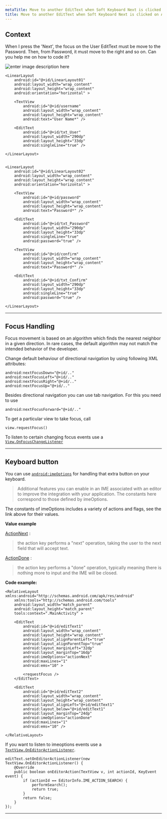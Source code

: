```yaml
---
metaTitle: Move to another EditText when Soft Keyboard Next is clicked on Android
title: Move to another EditText when Soft Keyboard Next is clicked on Android
---
```


## Context

When I press the 'Next', the focus on the User EditText must be move to the Password. Then, from Password, it must move to the right and so on. Can you help me on how to code it?


![enter image description here](https://i.stack.imgur.com/8hEHF.png)



```
<LinearLayout
    android:id="@+id/LinearLayout01"
    android:layout_width="wrap_content"
    android:layout_height="wrap_content"
    android:orientation="horizontal" >

    <TextView
        android:id="@+id/username"
        android:layout_width="wrap_content"
        android:layout_height="wrap_content"
        android:text="User Name*" />

    <EditText
        android:id="@+id/txt_User"
        android:layout_width="290dp"
        android:layout_height="33dp"
        android:singleLine="true" />

</LinearLayout>


<LinearLayout
    android:id="@+id/LinearLayout02"
    android:layout_width="wrap_content"
    android:layout_height="wrap_content"
    android:orientation="horizontal" >

    <TextView
        android:id="@+id/password"
        android:layout_width="wrap_content"
        android:layout_height="wrap_content"
        android:text="Password*" />

    <EditText
        android:id="@+id/txt_Password"
        android:layout_width="290dp"
        android:layout_height="33dp"
        android:singleLine="true"
        android:password="true" />

    <TextView
        android:id="@+id/confirm"
        android:layout_width="wrap_content"
        android:layout_height="wrap_content"
        android:text="Password*" />

    <EditText
        android:id="@+id/txt_Confirm"
        android:layout_width="290dp"
        android:layout_height="33dp"
        android:singleLine="true"
        android:password="true" />

</LinearLayout>

```


---

Focus Handling
--------------


Focus movement is based on an algorithm which finds the nearest
neighbor in a given direction. In rare cases, the default algorithm may not match the intended behavior of the developer. 


Change default behaviour of directional navigation by using following XML attributes:



```
android:nextFocusDown="@+id/.."  
android:nextFocusLeft="@+id/.."    
android:nextFocusRight="@+id/.."    
android:nextFocusUp="@+id/.."  

```

Besides directional navigation you can use tab navigation. For this you need to use



```
android:nextFocusForward="@+id/.."

```

To get a particular view to take focus, call 



```
view.requestFocus()

```

To listen to certain changing focus events use a [`View.OnFocusChangeListener`](http://developer.android.com/reference/android/view/View.OnFocusChangeListener.html)




---


Keyboard button
---------------


You can use [`android:imeOptions`](http://developer.android.com/reference/android/widget/TextView.html#attr_android:imeOptions) for handling that extra button on your keyboard.



> 
> Additional features you can enable in an IME associated with an editor
>  to improve the integration with your application. The constants here
>  correspond to those defined by imeOptions. 
> 
> 
> 


The constants of imeOptions includes a variety of actions and flags, see the link above for their values. 


**Value example**


[ActionNext](http://developer.android.com/reference/android/view/inputmethod/EditorInfo.html#IME_ACTION_NEXT) : 



> 
> the action key performs a "next" operation, taking the user to the
>  next field that will accept text.
> 
> 
> 


[ActionDone](http://developer.android.com/reference/android/view/inputmethod/EditorInfo.html#IME_MASK_ACTION) :



> 
> the action key performs a "done" operation, typically meaning there is nothing more to input and the IME will be closed.
> 
> 
> 


**Code example:**



```
<RelativeLayout xmlns:android="http://schemas.android.com/apk/res/android"
    xmlns:tools="http://schemas.android.com/tools"
    android:layout_width="match_parent"
    android:layout_height="match_parent"
    tools:context=".MainActivity" >

    <EditText
        android:id="@+id/editText1"
        android:layout_width="wrap_content"
        android:layout_height="wrap_content"
        android:layout_alignParentLeft="true"
        android:layout_alignParentTop="true"
        android:layout_marginLeft="32dp"
        android:layout_marginTop="16dp"
        android:imeOptions="actionNext"
        android:maxLines="1"
        android:ems="10" >

        <requestFocus />
    </EditText>

    <EditText
        android:id="@+id/editText2"
        android:layout_width="wrap_content"
        android:layout_height="wrap_content"
        android:layout_alignLeft="@+id/editText1"
        android:layout_below="@+id/editText1"
        android:layout_marginTop="24dp"
        android:imeOptions="actionDone"
        android:maxLines="1"
        android:ems="10" />

</RelativeLayout>

```

If you want to listen to imeoptions events use a [`TextView.OnEditorActionListener`](http://developer.android.com/reference/android/widget/TextView.OnEditorActionListener.html). 



```
editText.setOnEditorActionListener(new TextView.OnEditorActionListener() {
    @Override
    public boolean onEditorAction(TextView v, int actionId, KeyEvent event) {
        if (actionId == EditorInfo.IME_ACTION_SEARCH) {
            performSearch();
            return true;
        }
        return false;
    }
});

```



---


